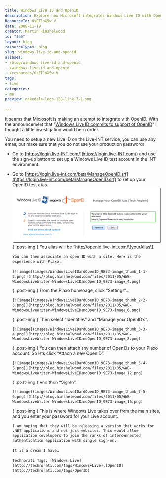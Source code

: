 ```yaml
---
title: Windows Live ID and OpenID
description: Explore how Microsoft integrates Windows Live ID with OpenID, enabling seamless authentication and single sign-on for developers and users alike.
ResourceId: OsETJoX5w_V
date: 2008-11-19
creator: Martin Hinshelwood
id: "165"
layout: blog
resourceTypes: blog
slug: windows-live-id-and-openid
aliases:
- /blog/windows-live-id-and-openid
- /windows-live-id-and-openid
- /resources/OsETJoX5w_V
tags:
- live
categories:
- me
preview: nakedalm-logo-128-link-7-1.png

---
```

It seams that Microsoft is making an attempt to integrate with OpenID. With the announcement that “[Windows Live ID commits to support of OpenID](http://winliveid.spaces.live.com/Blog/cns!AEE1BB0D86E23AAC!1745.entry)” I thought a little investigation would be in order.

You need to setup a new Live ID on the Live-INT service, you can use any email, but make sure that you do not use your production password!

- Go to [https://login.live-INT.com/](https://login.live-INT.com/) and use the sign-up button to set up a Windows Live ID test account in the INT environment.
- Go to [https://login.live-int.com/beta/ManageOpenID.srf](https://login.live-int.com/beta/ManageOpenID.srf) to set up your OpenID test alias.
  [![image](images/WindowsLiveIDandOpenID_9E73-image_thumb-6-7.png)](http://blog.hinshelwood.com/files/2011/05/GWB-WindowsLiveWriter-WindowsLiveIDandOpenID_9E73-image_2.png)
  { .post-img }
  You alias will be “http://openid.live-int.com/\[yourAlias\].

      You can then associate an open ID with a site. Here is the experience with Plaxo:

      [![image](images/WindowsLiveIDandOpenID_9E73-image_thumb_1-1-2.png)](http://blog.hinshelwood.com/files/2011/05/GWB-WindowsLiveWriter-WindowsLiveIDandOpenID_9E73-image_4.png)

  { .post-img }
  From the Plaxo homepage, click “Settings”…

      [![image](images/WindowsLiveIDandOpenID_9E73-image_thumb_2-2-3.png)](http://blog.hinshelwood.com/files/2011/05/GWB-WindowsLiveWriter-WindowsLiveIDandOpenID_9E73-image_6.png)

  { .post-img }
  Then select “Identities” and “Manage your OpenID’s”.

      [![image](images/WindowsLiveIDandOpenID_9E73-image_thumb_3-3-4.png)](http://blog.hinshelwood.com/files/2011/05/GWB-WindowsLiveWriter-WindowsLiveIDandOpenID_9E73-image_8.png)

  { .post-img }
  You can then attach any number of OpenIDs to your Plaxo account. So lets click “Attach a new OpenID”.

      [![image](images/WindowsLiveIDandOpenID_9E73-image_thumb_5-4-5.png)](http://blog.hinshelwood.com/files/2011/05/GWB-WindowsLiveWriter-WindowsLiveIDandOpenID_9E73-image_12.png)

  { .post-img }
  And then “SignIn”.

      [![image](images/WindowsLiveIDandOpenID_9E73-image_thumb_7-5-6.png)](http://blog.hinshelwood.com/files/2011/05/GWB-WindowsLiveWriter-WindowsLiveIDandOpenID_9E73-image_16.png)

  { .post-img }
  This is where Windows Live takes over from the main sites, and you enter your password for your Live account.

      I am hoping that they will be releasing a version that works for .NET applications and not just websites. This would allow application developers to join the ranks of interconnected authentication application with single sign-on.

      It is a dream I have…

      Technorati Tags: [Windows Live](http://technorati.com/tags/Windows+Live),[OpenID](http://technorati.com/tags/OpenID)
